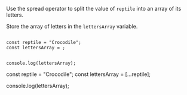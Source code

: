 Use the spread operator to split
the value of `reptile` into
an array of its letters.

Store the array of letters
in the `lettersArray` variable.

<codeblock type="exercise" language="javascript" testMode="fixedInput">
<code>
const reptile = "Crocodile";
const lettersArray = ;

console.log(lettersArray);
</code>

<solution>
const reptile = "Crocodile";
const lettersArray = [...reptile];

console.log(lettersArray);
</solution>
</codeblock>